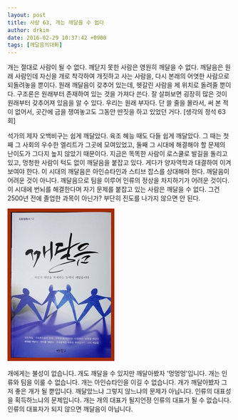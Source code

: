 ```yaml
---
layout: post
title: 사랑 63, 개는 깨달을 수 없다
author: drkim
date: 2016-02-29 10:37:42 +0900
tags: [깨달음의대화]
---
```

개는 절대로 사람이 될 수 없다. 깨닫지 못한 사람은 영원히 깨달을 수 없다. 깨달음은 원래 사람인데 자신을 개로 착각하여 개짓하고 사는 사람을, 다시 본래의 어엿한 사람으로 되돌려놓을 뿐이다. 원래 깨달음이 갖추어 있는데, 헷갈린 사람을 제 위치로 돌려줄 뿐이다. 구조론은 원래부터 존재하여 있는 것을 가져다 쓴다. 잘 살펴보면 굉장히 많은 것이 원래부터 갖추어져 있음을 알 수 있다. 우리는 원래 부자다. 단 쓸 줄을 몰라서, 써 본 적이 없어서, 곳간에 금을 쟁여놓고도 그동안 딴짓을 하고 있었던 거다. [생각의 정석 63회] 

  


석가의 제자 오백비구는 쉽게 깨달았다. 육조 혜능 때도 다들 쉽게 깨달았다. 그 때는 첫째 그 사회의 우수한 엘리트가 그곳에 모여있었고, 둘째 그 시대에 해결해야 할 문제의 난이도가 그다지 높지 않았기 때문이다. 지금은 똑똑한 사람이 로스쿨로 발길을 돌리고 있고, 멍청한 사람이 턱도 없이 깨달음을 붙잡고 있다. 게다가 양자역학과 대결하여 이겨보여야 한다. 이 시대의 깨달음은 아인슈타인과 스티브 잡스를 상대해야 한다. 깨달음이 어려운 것이 아니다. 깨달음으로 팀을 이루어 인류의 정상을 차지하기가 어려운 것이다. 이 시대에 번뇌를 해결한다며 자기 문제를 붙잡고 있는 사람은 깨달을 수 없다. 그건 2500년 전에 졸업한 과목이 아닌가? 부단히 진도를 나가지 않으면 안 된다.

  


![](/files/attach/images/198/322/680/aDSC01523.JPG)

  


개에게는 불성이 없습니다. 개도 깨달을 수 있지만 깨달아봤자 '멍멍멍'입니다. 개는 인류와 팀을 이룰 수 없습니다. 개는 아인슈타인을 이길 수 없습니다. 개가 깨달아봤자 그저 좋은 개가 될 뿐입니다. 깨달았느냐 그렇지 않느냐의 문제가 아닙니다. 인류의 대표성을 획득하느냐의 문제입니다. 개는 개의 대표가 될지언정 인류의 대표가 될 수 없습니다. 인류의 대표자가 되지 않으면 깨달음이 아닙니다.